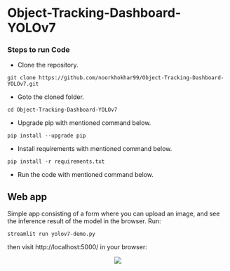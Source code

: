 # Object-Tracking-Dashboard-YOLOv7


### Steps to run Code
- Clone the repository.
```
git clone https://github.com/noorkhokhar99/Object-Tracking-Dashboard-YOLOv7.git
```
- Goto the cloned folder.
```
cd Object-Tracking-Dashboard-YOLOv7

```
- Upgrade pip with mentioned command below.
```
pip install --upgrade pip
```
- Install requirements with mentioned command below.
```
pip install -r requirements.txt
```
- Run the code with mentioned command below.



## Web app
Simple app consisting of a form where you can upload an image, and see the inference result of the model in the browser. Run:

`streamlit run yolov7-demo.py `

then visit http://localhost:5000/ in your browser:

<p align="center">
<img src="https://github.com/noorkhokhar99/Object-Tracking-Dashboard-YOLOv7/blob/main/Screen%20Shot%201444-04-11%20at%2011.08.33%20PM.png">
</p>




